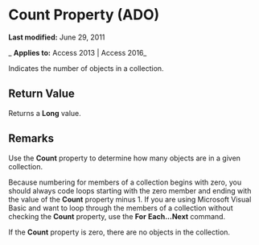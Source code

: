 
# Count Property (ADO)

 **Last modified:** June 29, 2011

 _ **Applies to:** Access 2013 | Access 2016_



Indicates the number of objects in a collection.

## Return Value

Returns a  **Long** value.


## Remarks

Use the  **Count** property to determine how many objects are in a given collection.

Because numbering for members of a collection begins with zero, you should always code loops starting with the zero member and ending with the value of the  **Count** property minus 1. If you are using Microsoft Visual Basic and want to loop through the members of a collection without checking the **Count** property, use the **For** **Each...Next** command.

If the  **Count** property is zero, there are no objects in the collection.

